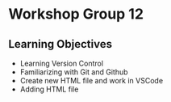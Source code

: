 # Workshop Group 12

## Learning Objectives
- Learning Version Control
- Familiarizing with Git and Github
- Create new HTML file and work in VSCode
- Adding HTML file
